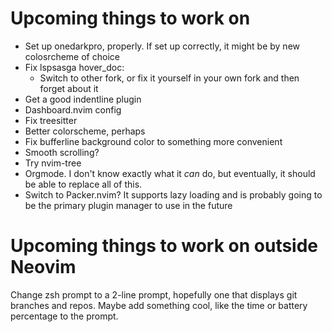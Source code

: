 # Upcoming things to work on
- Set up onedarkpro, properly. If set up correctly, it might be by new colosrcheme of choice
- Fix lspsasga hover\_doc:
    - Switch to other fork, or fix it yourself in your own fork and then forget about it
- Get a good indentline plugin
- Dashboard.nvim config
- Fix treesitter
- Better colorscheme, perhaps
- Fix bufferline background color to something more convenient
- Smooth scrolling?
- Try nvim-tree
- Orgmode. I don't know exactly what it *can* do, but eventually, it should be able to replace all of this.
- Switch to Packer.nvim? It supports lazy loading and is probably going to be the primary plugin manager to use in the future

# Upcoming things to work on outside Neovim
Change zsh prompt to a 2-line prompt, hopefully one that displays git branches and repos.
Maybe add something cool, like the time or battery percentage to the prompt.
